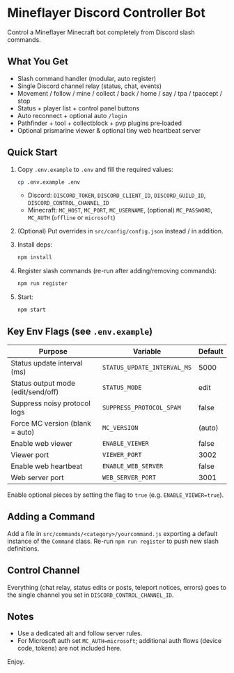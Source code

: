 # Mineflayer Discord Controller Bot

Control a Mineflayer Minecraft bot completely from Discord slash commands.

## What You Get

- Slash command handler (modular, auto register)
- Single Discord channel relay (status, chat, events)
- Movement / follow / mine / collect / back / home / say / tpa / tpaccept / stop
- Status + player list + control panel buttons
- Auto reconnect + optional auto `/login`
- Pathfinder + tool + collectblock + pvp plugins pre‑loaded
- Optional prismarine viewer & optional tiny web heartbeat server

## Quick Start

1. Copy `.env.example` to `.env` and fill the required values:

    ```sh
    cp .env.example .env
    ```

    - Discord: `DISCORD_TOKEN`, `DISCORD_CLIENT_ID`, `DISCORD_GUILD_ID`, `DISCORD_CONTROL_CHANNEL_ID`
    - Minecraft: `MC_HOST`, `MC_PORT`, `MC_USERNAME`, (optional) `MC_PASSWORD`, `MC_AUTH` (`offline` or `microsoft`)

2. (Optional) Put overrides in `src/config/config.json` instead / in addition.
3. Install deps:

    ```bash
    npm install
    ```

4. Register slash commands (re-run after adding/removing commands):

    ```bash
    npm run register
    ```

5. Start:

    ```bash
    npm start
    ```

## Key Env Flags (see `.env.example`)

| Purpose | Variable | Default |
|---------|----------|---------|
| Status update interval (ms) | `STATUS_UPDATE_INTERVAL_MS` | 5000 |
| Status output mode (edit/send/off) | `STATUS_MODE` | edit |
| Suppress noisy protocol logs | `SUPPRESS_PROTOCOL_SPAM` | false |
| Force MC version (blank = auto) | `MC_VERSION` |  (auto) |
| Enable web viewer | `ENABLE_VIEWER` | false |
| Viewer port | `VIEWER_PORT` | 3002 |
| Enable web heartbeat | `ENABLE_WEB_SERVER` | false |
| Web server port | `WEB_SERVER_PORT` | 3001 |

Enable optional pieces by setting the flag to `true` (e.g. `ENABLE_VIEWER=true`).

## Adding a Command

Add a file in `src/commands/<category>/yourcommand.js` exporting a default instance of the `Command` class. Re-run `npm run register` to push new slash definitions.

## Control Channel

Everything (chat relay, status edits or posts, teleport notices, errors) goes to the single channel you set in `DISCORD_CONTROL_CHANNEL_ID`.

## Notes

- Use a dedicated alt and follow server rules.
- For Microsoft auth set `MC_AUTH=microsoft`; additional auth flows (device code, tokens) are not included here.

Enjoy.
